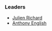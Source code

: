 ### Leaders
* [Julien Richard](mailto:julien.richard@owasp.org)
* [Anthony English](mailto:anthony.english@owasp.org)
